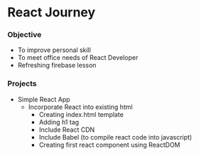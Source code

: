 # React Journey

### Objective
- To improve personal skill
- To meet office needs of React Developer
- Refreshing firebase lesson

### Projects
- Simple React App
  - Incorporate React into existing html
    - Creating index.html template
    - Adding h1 tag
    - Include React CDN
    - Include Babel (to compile react code into javascript)
    - Creating first react component using ReactDOM
